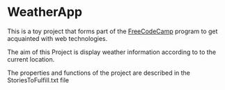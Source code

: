 # WeatherApp

This is a toy project that forms part of the [FreeCodeCamp](https://learn.freecodecamp.org/) program to get acquainted with web technologies.

The aim of this Project is display weather information according to to the current location. 

The properties and functions of the project are described in the StoriesToFulfill.txt file

